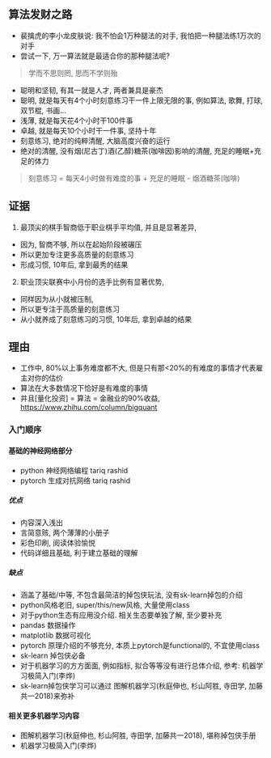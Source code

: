 ## 算法发财之路
- 裴擒虎的李小龙皮肤说: 我不怕会1万种腿法的对手, 我怕把一种腿法练1万次的对手
- 尝试一下, 万一算法就是最适合你的那种腿法呢?

> 学而不思则罔, 思而不学则殆
- 聪明和坚韧, 有其一就是人才, 两者兼具是豪杰
- 聪明, 就是每天有4个小时刻意练习干一件上限无限的事, 例如算法, 歌舞, 打球, 双节棍, 书画...
- 浅薄, 就是每天花4个小时干100件事
- 卓越, 就是每天10个小时干一件事, 坚持十年
- 刻意练习, 绝对的纯粹清醒, 大脑高度兴奋的运行
- 绝对的清醒, 没有烟(尼古丁)酒(乙醇)糖茶(咖啡因)影响的清醒, 充足的睡眠+充足的体力
> 刻意练习 = 每天4小时做有难度的事 + 充足的睡眠 - 烟酒糖茶(咖啡)

## 证据
1. 最顶尖的棋手智商低于职业棋手平均值, 并且是显著差异, 
 - 因为, 智商不够, 所以在起始阶段被碾压 
 - 所以更加专注更多高质量的刻意练习
 - 形成习惯, 10年后, 拿到最秀的结果
2. 职业顶尖联赛中小月份的选手比例有显著优势, 
 - 同样因为从小就被压制, 
 - 所以更专注于高质量的刻意练习
 - 从小就养成了刻意练习的习惯, 10年后, 拿到卓越的结果

## 理由
- 工作中, 80%以上事务难度都不大, 但是只有那<20%的有难度的事情才代表雇主对你的估价
- 算法在大多数情况下恰好是有难度的事情
- 并且[量化投资] = 算法 = 金融业的90%收益, https://www.zhihu.com/column/bigquant


### 入门顺序
#### 基础的神经网络部分
- python 神经网络编程 tariq rashid
- pytorch 生成对抗网络 tariq rashid
##### 优点
- 内容深入浅出
- 言简意赅, 两个薄薄的小册子
- 彩色印刷, 阅读体验愉悦
- 代码详细且基础, 利于建立基础的理解
##### 缺点
- 涵盖了基础/中等, 不包含最简洁的掉包侠玩法, 没有sk-learn掉包的介绍
- python风格老旧, super/this/new风格, 大量使用class
- 对于python生态有应用没介绍. 相关生态要单独了解, 至少要补充
 - pandas 数据操作
 - matplotlib 数据可视化
 - pytorch 原理介绍的不够充分, 本质上pytorch是functional的, 不宜使用class
 - sk-learn 掉包侠必备
- 对于机器学习的方方面面, 例如指标, 拟合等等没有进行总体介绍, 参考: 机器学习极简入门(李烨)
- sk-learn掉包侠学习可以通过 图解机器学习(秋庭伸也, 杉山阿胜, 寺田学, 加藤共一2018)来弥补


#### 相关更多机器学习内容
- 图解机器学习(秋庭伸也, 杉山阿胜, 寺田学, 加藤共一2018), 堪称掉包侠手册
- 机器学习极简入门(李烨)